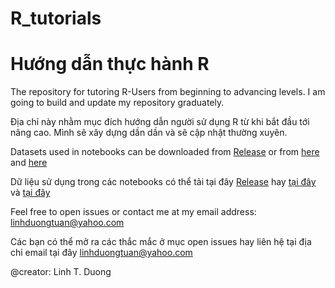 # R_tutorials
# Hướng dẫn thực hành R
The repository for tutoring R-Users from beginning to advancing levels. I am going to build and update my repository graduately. 

Địa chỉ này nhằm mục đích hướng dẫn người sử dụng R từ khi bắt đầu tới nâng cao. Mình sẽ xây dựng dần dần và sẽ cập nhật thường xuyên.

Datasets used in notebooks can be downloaded from [Release](https://github.com/linhduongtuan/R_tutorials/releases/tag/v0.1) or from [here](https://www.kaggle.com/raenish/cheatsheet-70-ggplot-charts) and [here](https://www.kaggle.com/parulpandey/palmer-archipelago-antarctica-penguin-data)


Dữ liệu sử dụng trong các notebooks có thể tải tại đây [Release](https://github.com/linhduongtuan/R_tutorials/releases/tag/v0.1) hay [tại đây](https://www.kaggle.com/raenish/cheatsheet-70-ggplot-charts) và [tại đây](https://www.kaggle.com/parulpandey/palmer-archipelago-antarctica-penguin-data)

Feel free to open issues or contact me at my email address: linhduongtuan@yahoo.com

Các bạn có thể mở ra các thắc mắc ở mục open issues hay liên hệ tại địa chỉ email tại đây linhduongtuan@yahoo.com

@creator: Linh T. Duong
